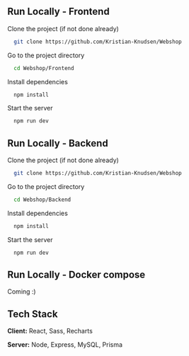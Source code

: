## Run Locally - Frontend

Clone the project (if not done already)

```bash
  git clone https://github.com/Kristian-Knudsen/Webshop
```

Go to the project directory

```bash
  cd Webshop/Frontend
```

Install dependencies

```bash
  npm install
```

Start the server

```bash
  npm run dev
```

## Run Locally - Backend

Clone the project (if not done already)

```bash
  git clone https://github.com/Kristian-Knudsen/Webshop
```

Go to the project directory

```bash
  cd Webshop/Backend
```

Install dependencies

```bash
  npm install
```

Start the server

```bash
  npm run dev
```

## Run Locally - Docker compose

Coming :)
## Tech Stack

**Client:** React, Sass, Recharts

**Server:** Node, Express, MySQL, Prisma

